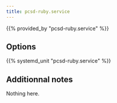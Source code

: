 ```yaml
---
title: pcsd-ruby.service
---
```


{{% provided_by "pcsd-ruby.service" %}}

## Options

{{% systemd_unit "pcsd-ruby.service" %}}

## Additionnal notes

Nothing here.